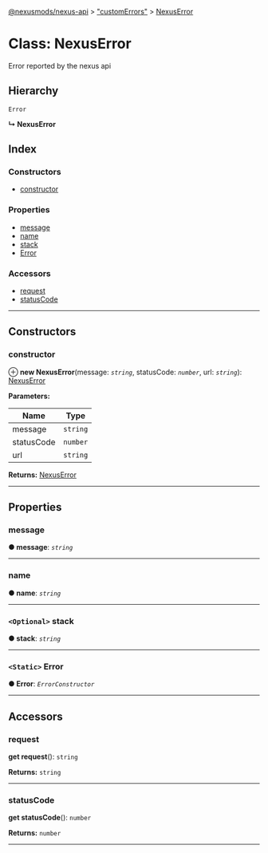 [@nexusmods/nexus-api](../README.md) > ["customErrors"](../modules/_customerrors_.md) > [NexusError](../classes/_customerrors_.nexuserror.md)

# Class: NexusError

Error reported by the nexus api

## Hierarchy

 `Error`

**↳ NexusError**

## Index

### Constructors

* [constructor](_customerrors_.nexuserror.md#constructor)

### Properties

* [message](_customerrors_.nexuserror.md#message)
* [name](_customerrors_.nexuserror.md#name)
* [stack](_customerrors_.nexuserror.md#stack)
* [Error](_customerrors_.nexuserror.md#error)

### Accessors

* [request](_customerrors_.nexuserror.md#request)
* [statusCode](_customerrors_.nexuserror.md#statuscode)

---

## Constructors

<a id="constructor"></a>

###  constructor

⊕ **new NexusError**(message: *`string`*, statusCode: *`number`*, url: *`string`*): [NexusError](_customerrors_.nexuserror.md)

**Parameters:**

| Name | Type |
| ------ | ------ |
| message | `string` |
| statusCode | `number` |
| url | `string` |

**Returns:** [NexusError](_customerrors_.nexuserror.md)

___

## Properties

<a id="message"></a>

###  message

**● message**: *`string`*

___
<a id="name"></a>

###  name

**● name**: *`string`*

___
<a id="stack"></a>

### `<Optional>` stack

**● stack**: *`string`*

___
<a id="error"></a>

### `<Static>` Error

**● Error**: *`ErrorConstructor`*

___

## Accessors

<a id="request"></a>

###  request

**get request**(): `string`

**Returns:** `string`

___
<a id="statuscode"></a>

###  statusCode

**get statusCode**(): `number`

**Returns:** `number`

___

